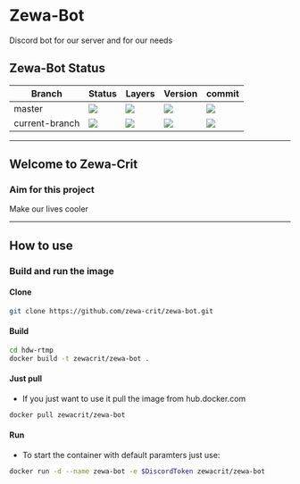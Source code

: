 # Zewa-Bot

Discord bot for our server and for our needs

## Zewa-Bot Status
Branch | Status | Layers | Version | commit
------ | ------ | ------ | ------ | ------
master | [![](http://dockerbuildbadges.quelltext.eu/status.svg?organization=zewacrit&repository=zewa-bot)](https://hub.docker.com/r/zewacrit/zewa-bot/builds/) | [![](https://images.microbadger.com/badges/image/zewacrit/zewa-bot.svg)](https://microbadger.com/images/zewacrit/zewa-bot "Layers") | [![](https://images.microbadger.com/badges/version/zewacrit/zewa-bot.svg)](https://microbadger.com/images/zewacrit/zewa-bot "Version Or branch") | [![](https://images.microbadger.com/badges/commit/zewacrit/zewa-bot.svg)](https://microbadger.com/images/zewacrit/zewa-bot "Commit used for this version")
current-branch | [![](http://dockerbuildbadges.quelltext.eu/status.svg?organization=zewacrit&repository=zewa-bot&tag=dev-readme)](https://hub.docker.com/r/zewacrit/zewa-bot/builds/) | [![](https://images.microbadger.com/badges/image/zewacrit/zewa-bot:dev-readme.svg)](https://microbadger.com/images/zewacrit/zewa-bot:dev-readme "Get your own image badge on microbadger.com") | [![](https://images.microbadger.com/badges/version/zewacrit/zewa-bot:dev-readme.svg)](https://microbadger.com/images/zewacrit/zewa-bot:dev-readme "Get your own version badge on microbadger.com") | [![](https://images.microbadger.com/badges/commit/zewacrit/zewa-bot:dev-readme.svg)](https://microbadger.com/images/zewacrit/zewa-bot:dev-readme "Get your own commit badge on microbadger.com")

---
## Welcome to Zewa-Crit

### Aim for this project

Make our lives cooler

---

## How to use

### Build and run the image

#### Clone

```bash
git clone https://github.com/zewa-crit/zewa-bot.git
```

#### Build

```bash
cd hdw-rtmp
docker build -t zewacrit/zewa-bot .
```

#### Just pull

* If you just want to use it pull the image from hub.docker.com

```bash
docker pull zewacrit/zewa-bot
```

#### Run

* To start the container with default paramters just use:

```bash
docker run -d --name zewa-bot -e $DiscordToken zewacrit/zewa-bot
```